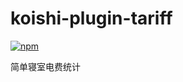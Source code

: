 # koishi-plugin-tariff

[![npm](https://img.shields.io/npm/v/koishi-plugin-tariff?style=flat-square)](https://www.npmjs.com/package/koishi-plugin-tariff)

简单寝室电费统计
